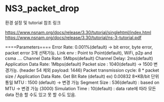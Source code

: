 # NS3_packet_drop

환경 설정 및 tutorial 참조 링크


https://www.nsnam.org/docs/release/3.30/tutorial/singlehtml/index.html
https://www.nsnam.org/docs/release/3.30/tutorial/ns-3-tutorial.pdf

====Parameters====
Error Rate: 0.001%(default) 	-> bit error, byte error, packet error 3개 선택가능.
Link env : Point to Point(default), WiFi, p2p and csma ….
Channel Data Rate: 5Mbps(default)
Channel Delay: 2ms(default)
Application Data Rate: 1Mbps(default)
Packet size : 1040(default)		-> 1500 변경가능. (header 54 제외 payload: 1446)
Packet transmission cycle: 8 * packet size / Application Data Rate. Get Bit Rate (default)
			ex) 0.00832   	8*KB/bit 단위 통일
MTU : 1500 (default) 		-> 변경 가능
Segment Size : 536(default)  : based on MTU -> 변경 가능 (3000)
Simulation Time : 10(default) : data rate에 따라 모든 data 전송 할 수도 있고 못 할 수도 있음.


